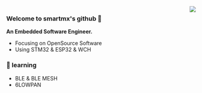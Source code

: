 <img align="right" src="https://github-readme-stats.vercel.app/api?username=smartmx&show_icons=true&icon_color=CE1D2D&text_color=718096&bg_color=ffffff&hide_title=true" />

### Welcome to smartmx's github 👋

**An Embedded Software Engineer.**

* Focusing on OpenSource Software
* Using STM32 & ESP32 & WCH

### 🌱 learning

* BLE & BLE MESH
* 6LOWPAN
